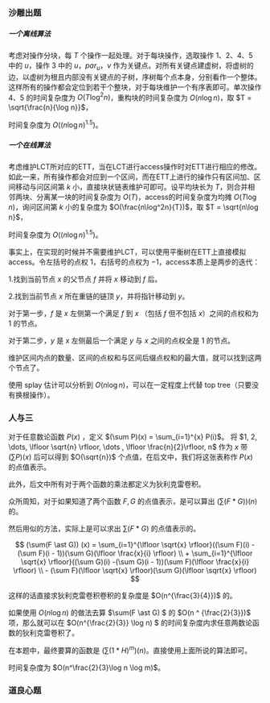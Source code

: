 ### 沙雕出题

##### 一个离线算法

考虑对操作分块，每 $T$ 个操作一起处理。对于每块操作，选取操作 $1$、$2$、$4$、$5$ 中的 $u$，操作 $3$ 中的 $u$，$par_u$，$v$ 作为关键点。对所有关键点建虚树，将虚树的边，以虚树为根且内部没有关键点的子树，序树每个点本身，分别看作一个整体。这样所有的操作都会定位到若干个整块，对于每块维护一个有序表即可。单次操作 $4$、$5$ 的时间复杂度为 $O(T \log^2 n)$，重构块的时间复杂度为 $O(n \log n)$，取 $T = \sqrt{\frac{n}{\log n}}$，

时间复杂度为 $O((n\log n)^{1.5})$。

##### 一个在线算法

考虑维护LCT所对应的ETT，当在LCT进行access操作时对ETT进行相应的修改。如此一来，所有操作都会对应到一个区间，而在ETT上进行的操作只有区间加、区间移动与问区间第 $k$ 小，直接块状链表维护可即可。设平均块长为 $T$，则合并相邻两块、分离某一块的时间复杂度为 $O(T)$，access的时间复杂度为均摊 $O(T\log n)$，询问区间第 $k$ 小的复杂度为 $O(\frac{n\log^2n}{T})$，取 $T = \sqrt{n\log n}$，

时间复杂度为 $O((n\log n)^{1.5})$。

事实上，在实现的时候并不需要维护LCT，可以使用平衡树在ETT上直接模拟access。令左括号的点权 $1$，右括号的点权为 $-1$，access本质上是两步的迭代：

1.找到当前节点 $x$ 的父节点 $f$ 并将 $x$ 移动到 $f$ 后。

2.找到当前节点 $x$ 所在重链的链顶 $y$，并将指针移动到 $y$。

对于第一步，$f$ 是 $x$ 左侧第一个满足 $f$ 到 $x$ （包括 $f$ 但不包括 $x$）之间的点权和为 $1$ 的节点。

对于第二步，$y$ 是 $x$ 左侧最后一个满足 $y$ 与 $x$ 之间的点权全是 $1$ 的节点。

维护区间内点的数量、区间的点权和与区间后缀点权和的最大值，就可以找到这两个节点了。

使用 splay 估计可以分析到 $O(n \log n)$，可以在一定程度上代替 top tree（只要没有换根操作）。

### 人与三

对于任意数论函数 $P(x)$ ，定义 $(\sum P)(x) = \sum_{i=1}^{x} P(i)$。 将 $1, 2, \dots, \lfloor \sqrt{n} \rfloor, \dots , \lfloor \frac{n}{2}\rfloor, n$ 作为 $x$ 带 $(\sum P)(x)$ 后可以得到 $O(\sqrt{n})$ 个点值，在后文中，我们将这张表称作 $P(x)$ 的点值表示。

此外，后文中所有对于两个函数的乘法都定义为狄利克雷卷积。 

众所周知，对于如果知道了两个函数 $F, G$ 的点值表示，是可以算出 $(\sum(F \ast G))(n)$ 的。

然后用似的方法，实际上是可以求出 $\sum(F \ast G)$ 的点值表示的。

$$
(\sum(F \ast G)) (x) = \sum_{i=1}^{\lfloor \sqrt{x} \rfloor}((\sum F)(i)  -(\sum F)(i - 1))(\sum G)(\lfloor \frac{x}{i} \rfloor) \\  + \sum_{i=1}^{\lfloor \sqrt{x} \rfloor}((\sum G)(i) -(\sum G)(i - 1))(\sum F)(\lfloor \frac{x}{i} \rfloor)  \\ - (\sum F)(\lfloor \sqrt{x} \rfloor)(\sum G)(\lfloor \sqrt{x} \rfloor)
$$

这样的话直接求狄利克雷卷积卷积的复杂度是 $O(n^{\frac{3}{4}})$ 的。

如果使用 $O(n \log n)$ 的做法去算 $\sum(F \ast G) $ 的 $O(n ^ {\frac{2}{3}})$ 项，那么就可以在 $O(n^{\frac{2}{3}} \log n) $ 的时间复杂度内求任意两数论函数的狄利克雷卷积了。

在本题中，最终要算的函数是 $(\sum(1 \ast H) ^ m)(n)$。直接使用上面所说的算法即可。

时间复杂度为 $O(n^\frac{2}{3}\log n \log m)$。

### 道良心题